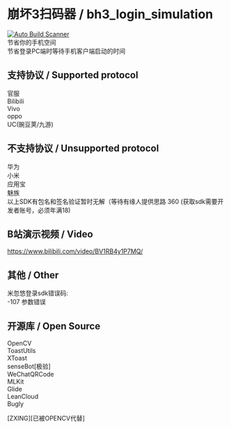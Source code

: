 # 崩坏3扫码器 / bh3_login_simulation

[![Auto Build Scanner](https://github.com/Haocen2004/bh3_login_simulation/actions/workflows/auto_build.yml/badge.svg?branch=dev)](https://github.com/Haocen2004/bh3_login_simulation/actions/workflows/auto_build.yml)  
节省你的手机空间  
节省登录PC端时等待手机客户端启动的时间

## 支持协议 / Supported protocol

官服   
Bilibili  
Vivo  
oppo  
UC(豌豆荚/九游)

## 不支持协议 / Unsupported protocol

华为  
小米  
应用宝  
魅族  
以上SDK有包名和签名验证暂时无解（等待有缘人提供思路 360 (获取sdk需要开发者账号，必须年满18)

## B站演示视频 / Video

https://www.bilibili.com/video/BV1RB4y1P7MQ/

## 其他 / Other

米忽悠登录sdk错误码:  
-107 参数错误

## 开源库 / Open Source

OpenCV  
ToastUtils  
XToast  
senseBot[极验]  
WeChatQRCode  
MLKit  
Glide  
LeanCloud  
Bugly

[ZXING][已被OPENCV代替]
